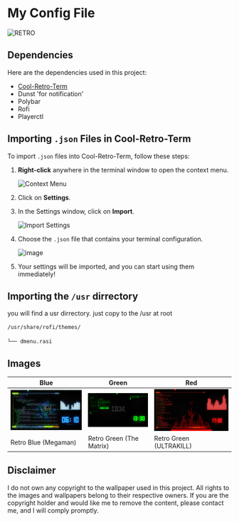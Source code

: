# My Config File
![RETRO](https://i.giphy.com/media/v1.Y2lkPTc5MGI3NjExbnI5dHZibDE2bWFsYXE2dGs0ejZqYTg1cWdpbXB5bmduNnpyamE3aSZlcD12MV9pbnRlcm5hbF9naWZfYnlfaWQmY3Q9Zw/oYQ9HRm5Mo7VXeMNVR/giphy.gif)

## Dependencies

Here are the dependencies used in this project:

- [Cool-Retro-Term](https://github.com/Swordfish90/cool-retro-term)
- Dunst 'for notification'
- Polybar
- Rofi
- Playerctl

## Importing `.json` Files in Cool-Retro-Term

To import `.json` files into Cool-Retro-Term, follow these steps:

1. **Right-click** anywhere in the terminal window to open the context menu.
   
   ![Context Menu](https://github.com/user-attachments/assets/4327e9eb-f226-4dc4-a2bd-ed006cac89e2)

2. Click on **Settings**.

3. In the Settings window, click on **Import**.

   ![Import Settings](https://github.com/user-attachments/assets/a21c0012-21fb-4c9c-a2d9-f3f0d114d6da)

4. Choose the `.json` file that contains your terminal configuration.

   ![image](https://github.com/user-attachments/assets/7d5a27fe-4d92-4a94-a4b3-8fac15288fa3)


5. Your settings will be imported, and you can start using them immediately!

## Importing the ```/usr``` dirrectory

you will find a usr dirrectory. just copy to the /usr at root
```
/usr/share/rofi/themes/

└── dmenu.rasi
```

## Images

| Blue | Green | Red |
|------------|-------------|-----------|
| ![Blue Image](blue-image.webp) | ![Green Image](green-image.webp) | ![Red Image](red-image.webp) |
| Retro Blue (Megaman) | Retro Green (The Matrix) | Retro Green (ULTRAKILL) |

## Disclaimer

I do not own any copyright to the wallpaper used in this project. All rights to the images and wallpapers belong to their respective owners. If you are the copyright holder and would like me to remove the content, please contact me, and I will comply promptly.
